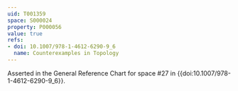 ```yaml
---
uid: T001359
space: S000024
property: P000056
value: true
refs:
- doi: 10.1007/978-1-4612-6290-9_6
  name: Counterexamples in Topology
---
```


Asserted in the General Reference Chart for space #27 in
{{doi:10.1007/978-1-4612-6290-9_6}}.
